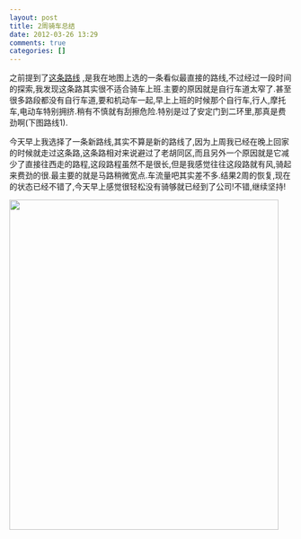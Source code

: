```yaml
---
layout: post
title: 2周骑车总结
date: 2012-03-26 13:29
comments: true
categories: []
---
```

之前提到了<a href="http://www.yyxzy.org/2012/03/the-new-route/">这条路线</a> ,是我在地图上选的一条看似最直接的路线,不过经过一段时间的探索,我发现这条路其实很不适合骑车上班.主要的原因就是自行车道太窄了.甚至很多路段都没有自行车道,要和机动车一起,早上上班的时候那个自行车,行人,摩托车,电动车特别拥挤.稍有不慎就有刮擦危险.特别是过了安定门到二环里,那真是费劲啊(下图路线1).

今天早上我选择了一条新路线,其实不算是新的路线了,因为上周我已经在晚上回家的时候就走过这条路,这条路相对来说避过了老胡同区,而且另外一个原因就是它减少了直接往西走的路程,这段路程虽然不是很长,但是我感觉往往这段路就有风,骑起来费劲的很.最主要的就是马路稍微宽点.车流量吧其实差不多.结果2周的恢复,现在的状态已经不错了,今天早上感觉很轻松没有骑够就已经到了公司!不错,继续坚持!

<a href="http://www.yyxzy.org/wp-content/uploads/2012/03/route.gif"><img class="alignleft size-full wp-image-1121" title="route" src="http://www.yyxzy.org/wp-content/uploads/2012/03/route.gif" alt="" width="479" height="588" /></a>

